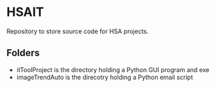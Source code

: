 # HSAIT

Repository to store source code for HSA projects.

## Folders

- itToolProject is the directory holding a Python GUI program and exe
- imageTrendAuto is the direcotry holding a Python email script